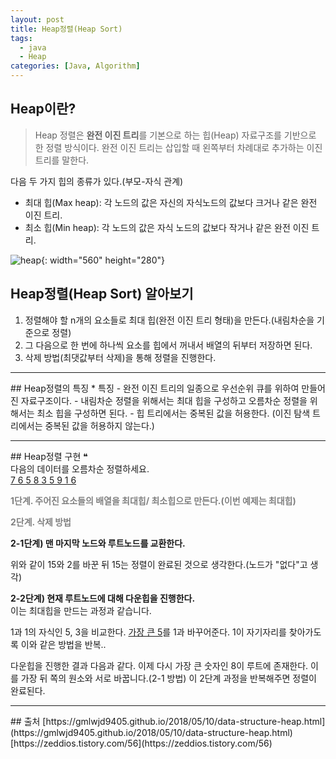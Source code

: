 ```yaml
---
layout: post
title: Heap정렬(Heap Sort)
tags:
  - java
  - Heap
categories: [Java, Algorithm]
---
```

## Heap이란?
> Heap 정렬은 <b>완전 이진 트리</b>를 기본으로 하는 힙(Heap) 자료구조를 기반으로 한 정렬 방식이다. 완전 이진 트리는 삽입할 때 왼쪽부터 차례대로 추가하는 이진 트리를 말한다.

다음 두 가지 힙의 종류가 있다.(부모-자식 관계)
* 최대 힙(Max heap): 각 노드의 값은 자신의 자식노드의 값보다 크거나 같은 완전 이진 트리.
* 최소 힙(Min heap): 각 노드의 값은 자식 노드의 값보다 작거나 같은 완전 이진 트리.

![heap]({{site.url}}/images/Heap_MAX_MIN.jpg){: width="560" height="280"}

## Heap정렬(Heap Sort) 알아보기

1. 정렬해야 할 n개의 요소들로 최대 힙(완전 이진 트리 형태)을 만든다.(내림차순을 기준으로 정렬)
2. 그 다음으로 한 번에 하나씩 요소를 힙에서 꺼내서 배열의 뒤부터 저장하면 된다.
3. 삭제 방법(최댓값부터 삭제)을 통해 정렬을 진행한다.

<hr>
## Heap정렬의 특징
* 특징
  - 완전 이진 트리의 일종으로 우선순위 큐를 위하여 만들어진 자료구조이다.
  - 내림차순 정렬을 위해서는 최대 힙을 구성하고 오름차순 정렬을 위해서는 최소 힙을 구성하면 된다.
  - 힙 트리에서는 중복된 값을 허용한다. (이진 탐색 트리에서는 중복된 값을 허용하지 않는다.)

<hr>
## Heap정렬 구현
&#10077;<br>
다음의 데이터를 오름차순 정렬하세요.<br>
<u>7 6 5 8 3 5 9 1 6</u>

<b><span style="color:gray"> 1단계. 주어진 요소들의 배열을 최대힙/ 최소힙으로 만든다.(이번 예제는 최대힙)</span></b>

<b><span style="color:gray"> 2단계. 삭제 방법 </span></b>

<b>2-1단계) 맨 마지막 노드와 루트노드를 교환한다.</b>

위와 같이 15와 2를 바꾼 뒤 15는 정렬이 완료된 것으로 생각한다.(노드가 "없다"고 생각)

<b>2-2단계) 현재 루트노드에 대해 다운힙을 진행한다.</b><br>
이는 최대힙을 만드는 과정과 같습니다.

1과 1의 자식인 5, 3을 비교한다. <u>가장 큰 5</u>를 1과 바꾸어준다. 1이 자기자리를 찾아가도록 이와 같은 방법을 반복..

다운힙을 진행한 결과 다음과 같다.
이제 다시 가장 큰 숫자인 8이 루트에 존재한다. 이를 가장 뒤 쪽의 원소와 서로 바꿉니다.(2-1 방법)
이 2단계 과정을 반복해주면 정렬이 완료된다.


<hr>
## 출처
[https://gmlwjd9405.github.io/2018/05/10/data-structure-heap.html](https://gmlwjd9405.github.io/2018/05/10/data-structure-heap.html)
[https://zeddios.tistory.com/56](https://zeddios.tistory.com/56)

